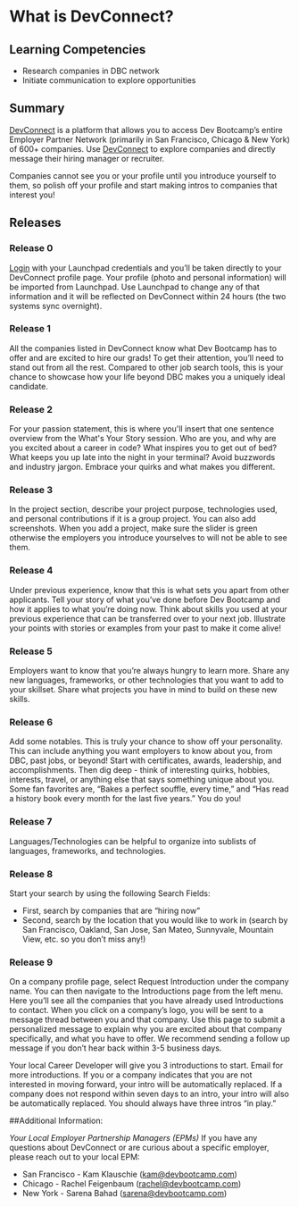 # What is DevConnect?

## Learning Competencies
- Research companies in DBC network
- Initiate communication to explore opportunities

## Summary
[DevConnect](https://connect.devbootcamp.com) is a platform that allows you to access Dev Bootcamp’s entire Employer Partner Network (primarily in San Francisco, Chicago & New York) of 600+ companies. Use [DevConnect](https://connect.devbootcamp.com) to explore companies and directly message their hiring manager or recruiter.

Companies cannot see you or your profile until you introduce yourself to them, so polish off your profile and start making intros to companies that interest you!

## Releases
### Release 0
[Login](https://connect.devbootcamp.com/profile) with your Launchpad credentials and you’ll be taken directly to your DevConnect profile page. Your profile (photo and personal information) will be imported from Launchpad. Use Launchpad to change any of that information and it will be reflected on DevConnect within 24 hours (the two systems sync overnight).

### Release 1
All the companies listed in DevConnect know what Dev Bootcamp has to offer and are excited to hire our grads! To get their attention, you’ll need to stand out from all the rest. Compared to other job search tools, this is your chance to showcase how your life beyond DBC makes you a uniquely ideal candidate.

### Release 2
For your passion statement, this is where you'll insert that one sentence overview from the What's Your Story session. Who are you, and why are you excited about a career in code? What inspires you to get out of bed? What keeps you up late into the night in your terminal? Avoid buzzwords and industry jargon. Embrace your quirks and what makes you different.

### Release 3
In the project section, describe your project purpose, technologies used, and personal contributions if it is a group project. You can also add screenshots. When you add a project, make sure the slider is green otherwise the employers you introduce yourselves to will not be able to see them.

### Release 4
Under previous experience, know that this is what sets you apart from other applicants. Tell your story of what you’ve done before Dev Bootcamp and how it applies to what you’re doing now. Think about skills you used at your previous experience that can be transferred over to your next job. Illustrate your points with stories or examples from your past to make it come alive!

### Release 5
Employers want to know that you’re always hungry to learn more. Share any new languages, frameworks, or other technologies that you want to add to your skillset. Share what projects you have in mind to build on these new skills.

### Release 6
Add some notables. This is truly your chance to show off your personality. This can include anything you want employers to know about you, from DBC, past jobs, or beyond! Start with certificates, awards, leadership, and accomplishments. Then dig deep - think of interesting quirks, hobbies, interests, travel, or anything else that says something unique about you. Some fan favorites are, “Bakes a perfect souffle, every time,” and “Has read a history book every month for the last five years.” You do you!

### Release 7
Languages/Technologies can be helpful to organize into sublists of languages, frameworks, and technologies.

### Release 8

Start your search by using the following Search Fields:

- First, search by companies that are “hiring now”
- Second, search by the location that you would like to work in (search by San Francisco, Oakland, San Jose, San Mateo, Sunnyvale, Mountain View, etc. so you don’t miss any!)

### Release 9
On a company profile page, select Request Introduction under the company name. You can then navigate to the Introductions page from the left menu. Here you’ll see all the companies that you have already used Introductions to contact. When you click on a company’s logo, you will be sent to a message thread between you and that company. Use this page to submit a personalized message to explain why you are excited about that company specifically, and what you have to offer. We recommend sending a follow up message if you don’t hear back within 3-5 business days.

Your local Career Developer will give you 3 introductions to start. Email for more introductions. If you or a company indicates that you are not interested in moving forward, your intro will be automatically replaced. If a company does not respond within seven days to an intro, your intro will also be automatically replaced. You should always have three intros “in play.”

##Additional Information:

*Your Local Employer Partnership Managers (EPMs)*
If you have any questions about DevConnect or are curious about a specific employer, please reach out to your local EPM:

* San Francisco - Kam Klauschie (kam@devbootcamp.com)
* Chicago - Rachel Feigenbaum (rachel@devbootcamp.com)
* New York - Sarena Bahad (sarena@devbootcamp.com)

